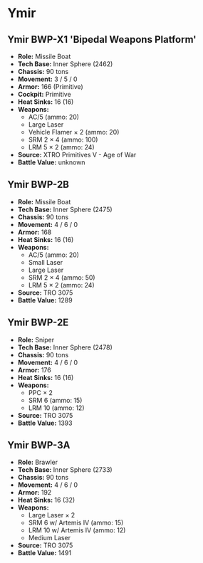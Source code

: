 # Ymir
## Ymir BWP-X1 'Bipedal Weapons Platform'
- **Role:** Missile Boat
- **Tech Base:** Inner Sphere (2462)
- **Chassis:** 90 tons
- **Movement:** 3 / 5 / 0
- **Armor:** 166 (Primitive)
- **Cockpit:** Primitive
- **Heat Sinks:** 16 (16)
- **Weapons:**
  - AC/5 (ammo: 20)
  - Large Laser
  - Vehicle Flamer × 2 (ammo: 20)
  - SRM 2 × 4 (ammo: 100)
  - LRM 5 × 2 (ammo: 24)
- **Source:** XTRO Primitives V - Age of War
- **Battle Value:** unknown

## Ymir BWP-2B
- **Role:** Missile Boat
- **Tech Base:** Inner Sphere (2475)
- **Chassis:** 90 tons
- **Movement:** 4 / 6 / 0
- **Armor:** 168
- **Heat Sinks:** 16 (16)
- **Weapons:**
  - AC/5 (ammo: 20)
  - Small Laser
  - Large Laser
  - SRM 2 × 4 (ammo: 50)
  - LRM 5 × 2 (ammo: 24)
- **Source:** TRO 3075
- **Battle Value:** 1289

## Ymir BWP-2E
- **Role:** Sniper
- **Tech Base:** Inner Sphere (2478)
- **Chassis:** 90 tons
- **Movement:** 4 / 6 / 0
- **Armor:** 176
- **Heat Sinks:** 16 (16)
- **Weapons:**
  - PPC × 2
  - SRM 6 (ammo: 15)
  - LRM 10 (ammo: 12)
- **Source:** TRO 3075
- **Battle Value:** 1393

## Ymir BWP-3A
- **Role:** Brawler
- **Tech Base:** Inner Sphere (2733)
- **Chassis:** 90 tons
- **Movement:** 4 / 6 / 0
- **Armor:** 192
- **Heat Sinks:** 16 (32)
- **Weapons:**
  - Large Laser × 2
  - SRM 6 w/ Artemis IV (ammo: 15)
  - LRM 10 w/ Artemis IV (ammo: 12)
  - Medium Laser
- **Source:** TRO 3075
- **Battle Value:** 1491

